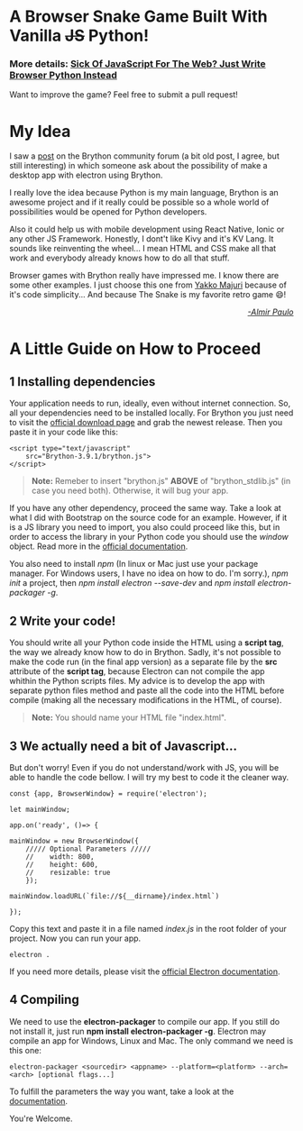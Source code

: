 # A Browser Snake Game Built With Vanilla ~~JS~~ Python!

### More details: [Sick Of JavaScript For The Web? Just Write Browser Python Instead](https://medium.com/@yakko.majuri/sick-of-javascript-just-use-browser-python-4b9679efe08b?source=friends_link&sk=40e664d45bfea34d35189c32cd5d0a51)

Want to improve the game? Feel free to submit a pull request!

# My Idea

I saw a [post](https://groups.google.com/g/brython/c/0HE7DkqS4pg/m/jFSZjmHqBgAJ) on the Brython community forum (a bit old post, I agree, but still interesting) in which someone ask about the possibility of make a desktop app with electron using Brython. 

I really love the idea because Python is my main language, Brython is an awesome project and if it really could be possible so a whole world of possibilities would be opened for Python developers. 

Also it could help us with mobile development using React Native, Ionic or any other JS Framework. Honestly, I dont't like Kivy and it's KV Lang. It sounds like reinventing the wheel... I mean HTML and CSS make all that work and everybody already knows how to do all that stuff.

Browser games with Brython really have impressed me. I know there are some other examples. I just choose this one from [Yakko Majuri](https://github.com/yakkomajuri) because of it's code simplicity... And because The Snake is my favorite retro game :smile:!


<div style='text-align: right;'>
    <a href="https://github.com/AlmirPaulo"><i>-Almir Paulo</i></a>
</div>

# A Little Guide on How to Proceed

## 1 Installing dependencies

 
Your application needs to run, ideally, even without internet connection. So, all your dependencies need to be installed locally. For Brython you just need to visit the [official download page](https://github.com/brython-dev/brython/releases) and grab the newest release. Then you paste it in your code like this:
 
    <script type="text/javascript"
        src="Brython-3.9.1/brython.js">
    </script>
 
<blockquote><b>Note:</b> Remeber to insert "brython.js" <b>ABOVE</b> of "brython_stdlib.js" (in case you need both). Otherwise, it will bug your app.</blockquote>  

If you have any other dependency, proceed the same way. Take a look at what I did with Bootstrap on the source code for an example. However, if it is a JS library you need to import, you also could proceed like this, but in order to access the library in your Python code you should use the *window* object. Read more in the [official documentation](https://brython.info/static_doc/en/jsobjects.html).

You also need to install *npm* (In linux or Mac just use your package manager. For Windows users, I have no idea on how to do. I'm sorry.), *npm init* a project, then *npm install electron --save-dev* and *npm install electron-packager -g*.  

## 2 Write your code!

You should write all your Python code inside the HTML using a **script tag**, the way we already know how to do in Brython. Sadly, it's not possible to make the code run (in the final app version) as a separate file by the **src** attribute of the **script tag**, because Electron can not compile the app whithin the Python scripts files. My advice is to develop the app with separate python files method and paste all the code into the HTML before compile (making all the necessary modifications in the HTML, of course).

<blockquote><b>Note:</b>  You should name your HTML file "index.html".</blockquote>
 
## 3 We actually need a bit of Javascript...

But don't worry! Even if you do not understand/work with JS, you will be able to handle the code bellow. I will try my best to code it the cleaner way. 

    const {app, BrowserWindow} = require('electron');

    let mainWindow;

    app.on('ready', ()=> {
   
    mainWindow = new BrowserWindow({
        ///// Optional Parameters /////
        //    width: 800,
        //    height: 600,
        //    resizable: true
        }); 

    mainWindow.loadURL(`file://${__dirname}/index.html`)

    });

Copy this text and paste it in a file named *index.js* in the root folder of your project. Now you can run your app.

    electron .

If you need more details, please visit the [official Electron documentation](https://www.electronjs.org/docs).

## 4 Compiling

We need to use the **electron-packager** to compile our app. If you still do not install it, just run **npm install electron-packager -g**. Electron may compile an app for Windows, Linux and Mac.  The only command we need is this one: 

    electron-packager <sourcedir> <appname> --platform=<platform> --arch=<arch> [optional flags...]

To fulfill the parameters the way you want, take a look at the [documentation](https://github.com/electron/electron-packager/blob/master/README.md).

You're Welcome.

